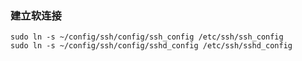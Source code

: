 ### 建立软连接
```shell
sudo ln -s ~/config/ssh/config/ssh_config /etc/ssh/ssh_config
sudo ln -s ~/config/ssh/config/sshd_config /etc/ssh/sshd_config
```

